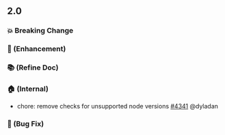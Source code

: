 ## 2.0

### :boom: Breaking Change

### :rocket: (Enhancement)

### :books: (Refine Doc)

### :house: (Internal)

* chore: remove checks for unsupported node versions [#4341](https://github.com/open-telemetry/opentelemetry-js/pull/4341) @dyladan

### :bug: (Bug Fix)
